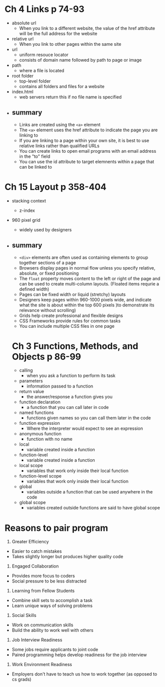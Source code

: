 # Ch 4 Links p 74-93

* absolute url
  * When you link to a different website, the value of the href attribute will be the full address for the website
* relative url
  * When you link to other pages within the same site
* url
  * uniform resouce locator
  * consists of domain name followed by path to page or image
* path
  * where a file is located 
* root folder
  * top-level folder
  * contains all folders and files for a website
* index.html
  * web servers return this if no file name is specified
* ## summary
  * Links are created using the `<a>` element
  * The `<a>` element uses the href attribute to indicate the page you are linking to
  * If you are linking to a page within your own site, it is best to use relative links rather than qualified URLs
  * You can create links to open email programs with an email address in the "to" field
  * You can use the id attribute to target elemnents within a page that can be linked to

# Ch 15 Layout p 358-404

* stacking context
  * z-index
* 960 pixel grid
  * widely used by designers
* ## summary
  * `<div>` elements are often used as containing elements to group together sections of a page
  * Browsers display pages in normal flow unless you specify relative, absolute, or fixed positioning
  * The `float` property moves content to the left or right of the page and can be used to create multi-column layouts. (Floated items requrie a defined width)
  * Pages can be fixed width or liquid (stretchy) layouts
  * Designers keep pages within 960-1000 pixels wide, and indicate what the site is about within the top 600 pixels )to demonstrate its relevance without scrolling)
  * Grids help create professional and flexible designs
  * CSS Frameworks provide rules for common tasks
  * You can include multiple CSS files in one page

  # Ch 3 Functions, Methods, and Objects p 86-99

  * calling
    * when you ask a function to perform its task
  * parameters
    * information passed to a function
  * return value
    * the answer/response a function gives you
  * function declaration
    * a function that you can call later in code
  * named functions
    * functions given names so you can call them later in the code
  * function expression
    * Where the interpreter would expect to see an expression
  * anonymous function
    * function with no name
  * local
    * variable created inside a function
  * function-level
    * variable created inside a function
  * local scope
    * variables that work only inside their local function
  * function-level scope
    * variables that work only inside their local function
  * global
    * variables outside a function that can be used anywhere in the code
  * global scope
    * variables created outside functions are said to have global scope

# Reasons to pair program
1. Greater Efficiency
  * Easier to catch mistakes
  * Takes slightly longer but produces higher quality code
1. Engaged Collaboration
  * Provides more focus to coders
  * Social pressure to be less distracted
1. Learning from Fellow Students
  * Combine skill sets to accomplish a task
  * Learn unique ways of solving problems
1. Social Skills
  * Work on communication skills
  * Build the ability to work well with others
1. Job Interview Readiness
  * Some jobs require applicants to joint code
  * Paired programming helps develop readiness for the job interview
1. Work Environment Readiness
  * Employers don't have to teach us how to work together (as opposed to cs grads)
